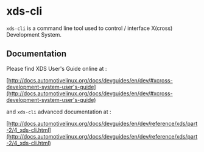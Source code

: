 # xds-cli

`xds-cli` is a command line tool used to control / interface X(cross) Development System.

## Documentation

Please find XDS User's Guide online at :

[http://docs.automotivelinux.org/docs/devguides/en/dev/#xcross-development-system-user's-guide](http://docs.automotivelinux.org/docs/devguides/en/dev/#xcross-development-system-user's-guide)

and `xds-cli` advanced documentation at :

[http://docs.automotivelinux.org/docs/devguides/en/dev/reference/xds/part-2/4_xds-cli.html](http://docs.automotivelinux.org/docs/devguides/en/dev/reference/xds/part-2/4_xds-cli.html)
